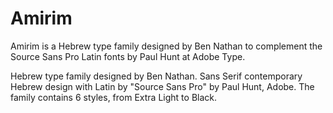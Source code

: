 # Amirim

Amirim is a Hebrew type family designed by Ben Nathan to complement the Source Sans Pro Latin fonts by Paul Hunt at Adobe Type.

Hebrew type family designed by Ben Nathan.
Sans Serif contemporary Hebrew design with Latin by "Source Sans Pro" by Paul Hunt, Adobe.
The family contains 6 styles, from Extra Light to Black.